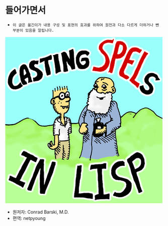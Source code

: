 # 들어가면서

- `이 글은 옮긴이가 내용 구성 및 표현의 효과를 위하여 원전과 다소 다르게 더하거나 뺀 부분이 있음을 알립니다.`

![](./res/casting_spels.jpg)

- 원저자: Conrad Barski, M.D.
- 편역: netpyoung
